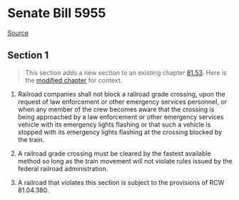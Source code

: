 # Senate Bill 5955

[Source](http://lawfilesext.leg.wa.gov/biennium/2021-22/Pdf/Bills/Senate%20Bills/5955.pdf)
## Section 1
> This section adds a new section to an existing chapter [81.53](/rcw/81_transportation/81.053_railroads—crossings.md). Here is the [modified chapter](rcw/81_transportation/81.053_railroads—crossings.md) for context.

1. Railroad companies shall not block a railroad grade crossing, upon the request of law enforcement or other emergency services personnel, or when any member of the crew becomes aware that the crossing is being approached by a law enforcement or other emergency services vehicle with its emergency lights flashing or that such a vehicle is stopped with its emergency lights flashing at the crossing blocked by the train.

2. A railroad grade crossing must be cleared by the fastest available method so long as the train movement will not violate rules issued by the federal railroad administration.

3. A railroad that violates this section is subject to the provisions of RCW 81.04.380.

